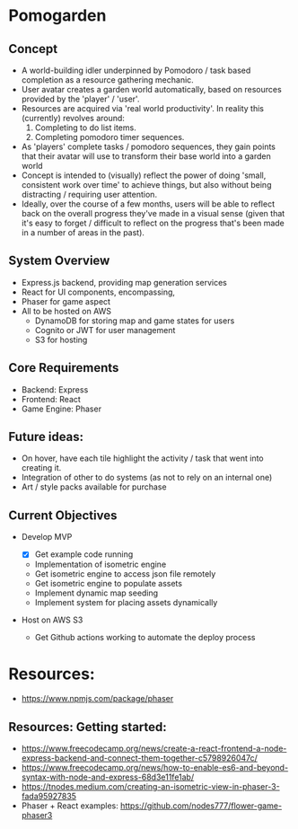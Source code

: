 # Pomogarden

## Concept
 - A world-building idler underpinned by Pomodoro / task based completion as a resource gathering mechanic.
 - User avatar creates a garden world automatically, based on resources provided by the 'player' / 'user'.
 - Resources are acquired via 'real world productivity'. In reality this (currently) revolves around:
    1. Completing to do list items.
    2. Completing pomodoro timer sequences.
 - As 'players' complete tasks / pomodoro sequences, they gain points that their avatar will use to transform their base world into a garden world
 - Concept is intended to (visually) reflect the power of doing 'small, consistent work over time' to achieve things, but also without being distracting / requiring user attention. 
 - Ideally, over the course of a few months, users will be able to reflect back on the overall progress they've made in a visual sense (given that it's easy to forget / difficult to reflect on the progress that's been made in a number of areas in the past).


## System Overview
 - Express.js backend, providing map generation services
 - React for UI components, encompassing,
 - Phaser for game aspect
 - All to be hosted on AWS
    - DynamoDB for storing map and game states for users
    - Cognito or JWT for user management
    - S3 for hosting 

## Core Requirements
 - Backend: Express
 - Frontend: React
 - Game Engine: Phaser


## Future ideas:
 - On hover, have each tile highlight the activity / task that went into creating it. 
 - Integration of other to do systems (as not to rely on an internal one)
 - Art / style packs available for purchase

## Current Objectives
 - Develop MVP
    - [x] Get example code running
    - Implementation of isometric engine
    - Get isometric engine to access json file remotely
    - Get isometric engine to populate assets
    - Implement dynamic map seeding 
    - Implement system for placing assets dynamically 

 - Host on AWS S3
    - Get Github actions working to automate the deploy process

# Resources:
 - https://www.npmjs.com/package/phaser

## Resources: Getting started:
 - https://www.freecodecamp.org/news/create-a-react-frontend-a-node-express-backend-and-connect-them-together-c5798926047c/
 - https://www.freecodecamp.org/news/how-to-enable-es6-and-beyond-syntax-with-node-and-express-68d3e11fe1ab/
 - https://tnodes.medium.com/creating-an-isometric-view-in-phaser-3-fada95927835 
 - Phaser + React examples: https://github.com/nodes777/flower-game-phaser3